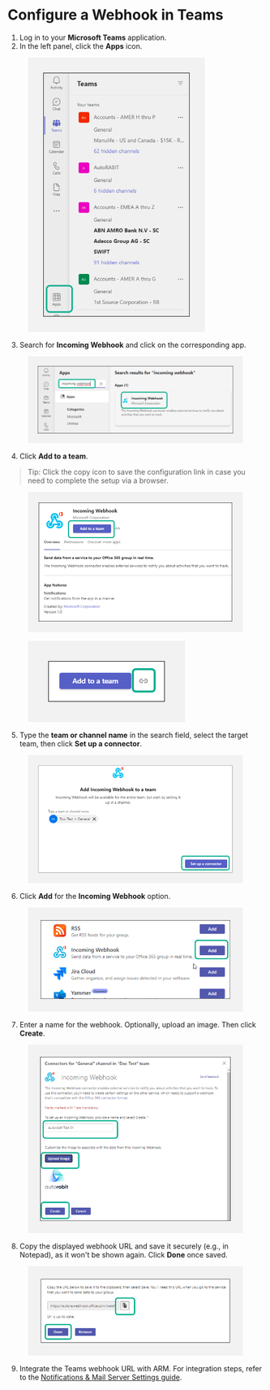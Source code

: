 # Configure a Webhook in Teams

1. Log in to your **Microsoft Teams** application.
2. In the left panel, click the **Apps** icon.

<figure><img src="../../../../../.gitbook/assets/image (1010).png" alt="Microsoft Teams interface highlighting the Apps icon" width="349"></figure>

3. Search for **Incoming Webhook** and click on the corresponding app.

<figure><img src="../../../../../.gitbook/assets/image (1011).png" alt="Search results for Incoming Webhook app in Teams"></figure>

4. Click **Add to a team**.

> Tip: Click the copy icon to save the configuration link in case you need to complete the setup via a browser.

<figure><img src="../../../../../.gitbook/assets/image (1012).png" alt="Incoming Webhook setup screen with copy link option" width="563"></figure>
<figure><img src="../../../../../.gitbook/assets/image (1013).png" alt="Redirect to browser message for Teams webhook setup"></figure>

5. Type the **team or channel name** in the search field, select the target team, then click **Set up a connector**.

<figure><img src="../../../../../.gitbook/assets/image (1014).png" alt="Select channel screen for configuring webhook in Teams" width="563"></figure>

6. Click **Add** for the **Incoming Webhook** option.

<figure><img src="../../../../../.gitbook/assets/image (1015).png" alt="Add Incoming Webhook option in Teams"></figure>

7. Enter a name for the webhook. Optionally, upload an image. Then click **Create**.

<figure><img src="../../../../../.gitbook/assets/image (1016).png" alt="Configure webhook screen showing name and upload image fields" width="530"></figure>

8. Copy the displayed webhook URL and save it securely (e.g., in Notepad), as it won't be shown again. Click **Done** once saved.

<figure><img src="../../../../../.gitbook/assets/image (1017).png" alt="Webhook URL copy screen with Done button"></figure>

9. Integrate the Teams webhook URL with ARM. For integration steps, refer to the [Notifications & Mail Server Settings guide](https://knowledgebase.autorabit.com/product-guides/arm/troubleshoot/how-tos/notifications-mail-server-settings).
